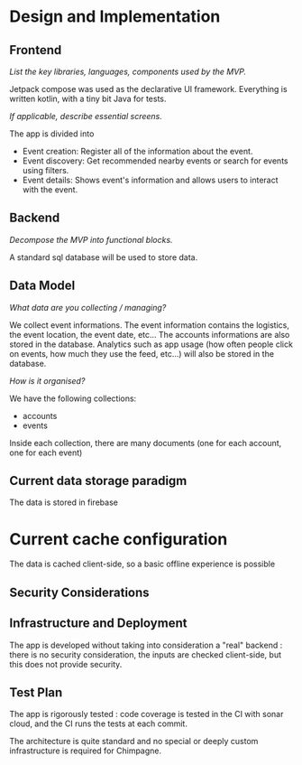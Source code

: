 # Design and Implementation

## Frontend

*List the key libraries, languages, components used by the MVP.*

Jetpack compose was used as the declarative UI framework. Everything is written kotlin, with a tiny bit Java for tests.

*If applicable, describe essential screens.*

The app is divided into

- Event creation: Register all of the information about the event.
- Event discovery: Get recommended nearby events or search for events using filters.
- Event details: Shows event's information and allows users to interact with the event.

## Backend

*Decompose the MVP into functional blocks.*

A standard sql database will be used to store data.

## Data Model

*What data are you collecting / managing?*

We collect event informations. The event information contains the logistics, the event location, the event date, etc...
The accounts informations are also stored in the database.
Analytics such as app usage (how often people click on events, how much they use the feed, etc...) will also be stored in the database.

*How is it organised?*

We have the following collections:
- accounts
- events
  
Inside each collection, there are many documents (one for each account, one for each event)

## Current data storage paradigm

The data is stored in firebase

# Current cache configuration

The data is cached client-side, so a basic offline experience is possible

## Security Considerations

## Infrastructure and Deployment

The app is developed without taking into consideration a "real" backend : there is no security consideration, the inputs are checked client-side, but this does not provide security.


## Test Plan

The app is rigorously tested : code coverage is tested in the CI with sonar cloud, and the CI runs the tests at each commit.


The architecture is quite standard and no special or deeply custom infrastructure is required for Chimpagne.
